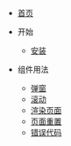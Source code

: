 * [首页](/)
* 开始
  * [安装](install/install.md)

* 组件用法
  * [弹窗](pages/dialog.md)
  * [滚动](pages/scroll.md)
  * [渲染页面](pages/renderHtml.md)
  * [页面重置](pages/resetPage.md)
  * [错误代码](pages/errorCode.md)